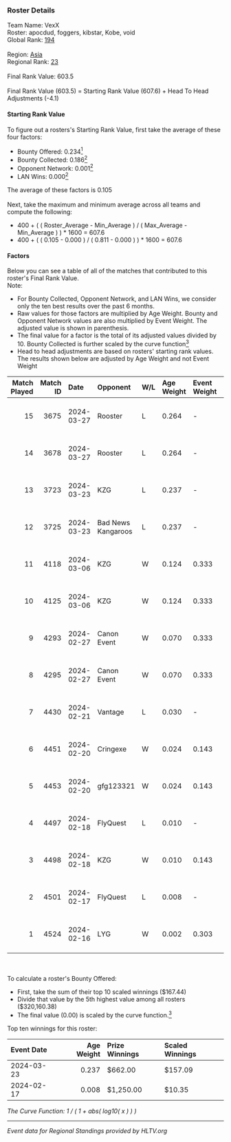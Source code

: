 ### Roster Details<br />
Team Name: VexX<br />
Roster: apocdud, foggers, kibstar, Kobe, void<br />
Global Rank: [194](../standings_global.md)<br />
<br />
Region: [Asia]( ../standings_asia.md)<br />
Regional Rank: [23]( ../standings_asia.md)<br />
<br />
Final Rank Value:  603.5<br />
<br />
Final Rank Value (603.5) = Starting Rank Value (607.6) + Head To Head Adjustments (-4.1)<br />

#### Starting Rank Value<br />
To figure out a rosters's Starting Rank Value, first take the average of these four factors:<br />
- Bounty Offered: 0.234[<sup>1</sup>](#table2)
- Bounty Collected: 0.186[<sup>2</sup>](#table1)
- Opponent Network: 0.001[<sup>2</sup>](#table1)
- LAN Wins: 0.000[<sup>2</sup>](#table1)

The average of these factors is 0.105<br />
<br />
Next, take the maximum and minimum average across all teams and compute the following:<br />
- 400 + ( ( Roster_Average - Min_Average ) / ( Max_Average - Min_Average ) ) * 1600 = 607.6
- 400 + ( ( 0.105 - 0.000 ) / ( 0.811 - 0.000 ) ) * 1600 = 607.6


#### Factors<br />
Below you can see a table of all of the matches that contributed to this roster's Final Rank Value.<br />
Note:<br />

- For Bounty Collected, Opponent Network, and LAN Wins, we consider only the ten best results over the past 6 months.
- Raw values for those factors are multiplied by Age Weight. Bounty and Opponent Network values are also multiplied by Event Weight. The adjusted value is shown in parenthesis.
- The final value for a factor is the total of its adjusted values divided by 10. Bounty Collected is further scaled by the curve function[<sup>3</sup>](#curveFunction)
- Head to head adjustments are based on rosters' starting rank values. The results shown below are adjusted by Age Weight and not Event Weight
<span id="table1"></span><br />


| Match Played | Match ID | Date       | Opponent           | W/L | Age Weight | Event Weight | Bounty Collected | Opponent Network | LAN Wins  | H2H Adj. | Roster                                   |
| -: | -: | :- | :- | :- | :- | :- | :- | :- | :- | -: | :- |
|           15 |     3675 | 2024-03-27 | Rooster            | L   | 0.264      | -            | -                | -                | -         |    -2.46 | apocdud, foggers, kibstar, Kobe, void    |
|           14 |     3678 | 2024-03-27 | Rooster            | L   | 0.264      | -            | -                | -                | -         |    -2.50 | apocdud, foggers, kibstar, Kobe, void    |
|           13 |     3723 | 2024-03-23 | KZG                | L   | 0.237      | -            | -                | -                | -         |    -3.09 | apocdud, foggers, Kobe, rekonz, void     |
|           12 |     3725 | 2024-03-23 | Bad News Kangaroos | L   | 0.237      | -            | -                | -                | -         |    -2.56 | apocdud, foggers, Kobe, rekonz, void     |
|           11 |     4118 | 2024-03-06 | KZG                | W   | 0.124      | 0.333        | 0.005 (0.000)    | 0.145 (0.006)    | 0 (0.000) |     2.33 | apocdud, foggers, Kobe, void, yourwombat |
|           10 |     4125 | 2024-03-06 | KZG                | W   | 0.124      | 0.333        | 0.005 (0.000)    | 0.145 (0.006)    | 0 (0.000) |     2.35 | apocdud, foggers, Kobe, void, yourwombat |
|            9 |     4293 | 2024-02-27 | Canon Event        | W   | 0.070      | 0.333        | 0.000 (0.000)    | 0.000 (0.000)    | 0 (0.000) |     0.81 | apocdud, damyo, foggers, Kobe, void      |
|            8 |     4295 | 2024-02-27 | Canon Event        | W   | 0.070      | 0.333        | 0.000 (0.000)    | 0.000 (0.000)    | 0 (0.000) |     0.81 | apocdud, damyo, foggers, Kobe, void      |
|            7 |     4430 | 2024-02-21 | Vantage            | L   | 0.030      | -            | -                | -                | -         |    -0.43 | apocdud, damyo, foggers, Kobe, void      |
|            6 |     4451 | 2024-02-20 | Cringexe           | W   | 0.024      | 0.143        | 0.000 (0.000)    | 0.001 (0.000)    | 0 (0.000) |     0.24 | apocdud, damyo, foggers, Kobe, void      |
|            5 |     4453 | 2024-02-20 | gfg123321          | W   | 0.024      | 0.143        | 0.000 (0.000)    | 0.000 (0.000)    | 0 (0.000) |     0.18 | apocdud, damyo, foggers, Kobe, void      |
|            4 |     4497 | 2024-02-18 | FlyQuest           | L   | 0.010      | -            | -                | -                | -         |    -0.02 | apocdud, damyo, foggers, Kobe, void      |
|            3 |     4498 | 2024-02-18 | KZG                | W   | 0.010      | 0.143        | 0.005 (0.000)    | 0.145 (0.000)    | 0 (0.000) |     0.19 | apocdud, damyo, foggers, Kobe, void      |
|            2 |     4501 | 2024-02-17 | FlyQuest           | L   | 0.008      | -            | -                | -                | -         |    -0.02 | apocdud, damyo, foggers, Kobe, void      |
|            1 |     4524 | 2024-02-16 | LYG                | W   | 0.002      | 0.303        | 0.003 (0.000)    | 0.025 (0.000)    | 0 (0.000) |     0.04 | apocdud, damyo, foggers, Kobe, void      |

<br />
<span id="table2"></span><br />
To calculate a roster's Bounty Offered:<br />

- First, take the sum of their top 10 scaled winnings ($167.44)
- Divide that value by the 5th highest value among all rosters ($320,160.38)
- The final value (0.00) is scaled by the curve function.[<sup>3</sup>](#curveFunction)

Top ten winnings for this roster:<br />

| Event Date | Age Weight | Prize Winnings | Scaled Winnings |
| :- | -: | :- | :- |
| 2024-03-23 |      0.237 | $662.00        | $157.09         |
| 2024-02-17 |      0.008 | $1,250.00      | $10.35          |


<span id="curveFunction"></span>_The Curve Function: 1 / ( 1 + abs( log10( x ) ) )_<br />

---
_Event data for Regional Standings provided by HLTV.org_<br />
